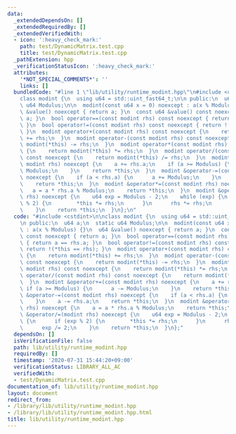 ```yaml
---
data:
  _extendedDependsOn: []
  _extendedRequiredBy: []
  _extendedVerifiedWith:
  - icon: ':heavy_check_mark:'
    path: test/DynamicMatrix.test.cpp
    title: test/DynamicMatrix.test.cpp
  _pathExtension: hpp
  _verificationStatusIcon: ':heavy_check_mark:'
  attributes:
    '*NOT_SPECIAL_COMMENTS*': ''
    links: []
  bundledCode: "#line 1 \"lib/utility/runtime_modint.hpp\"\n#include <cstdint>\n\n\
    class modint {\n  using u64 = std::uint_fast64_t;\n\n public:\n  u64 a;\n  static\
    \ u64 Modulus;\n\n  modint(const u64 x = 0) noexcept : a(x % Modulus) {}\n  u64\
    \ &value() noexcept { return a; }\n  const u64 &value() const noexcept { return\
    \ a; }\n  bool operator==(const modint rhs) const noexcept { return a == rhs.a;\
    \ }\n  bool operator!=(const modint rhs) const noexcept { return !(*this == rhs);\
    \ }\n  modint operator+(const modint rhs) const noexcept {\n    return modint(*this)\
    \ += rhs;\n  }\n  modint operator-(const modint rhs) const noexcept {\n    return\
    \ modint(*this) -= rhs;\n  }\n  modint operator*(const modint rhs) const noexcept\
    \ {\n    return modint(*this) *= rhs;\n  }\n  modint operator/(const modint rhs)\
    \ const noexcept {\n    return modint(*this) /= rhs;\n  }\n  modint &operator+=(const\
    \ modint rhs) noexcept {\n    a += rhs.a;\n    if (a >= Modulus) {\n      a -=\
    \ Modulus;\n    }\n    return *this;\n  }\n  modint &operator-=(const modint rhs)\
    \ noexcept {\n    if (a < rhs.a) {\n      a += Modulus;\n    }\n    a -= rhs.a;\n\
    \    return *this;\n  }\n  modint &operator*=(const modint rhs) noexcept {\n \
    \   a = a * rhs.a % Modulus;\n    return *this;\n  }\n  modint &operator/=(modint\
    \ rhs) noexcept {\n    u64 exp = Modulus - 2;\n    while (exp) {\n      if (exp\
    \ % 2) {\n        *this *= rhs;\n      }\n      rhs *= rhs;\n      exp /= 2;\n\
    \    }\n    return *this;\n  }\n};\n"
  code: "#include <cstdint>\n\nclass modint {\n  using u64 = std::uint_fast64_t;\n\
    \n public:\n  u64 a;\n  static u64 Modulus;\n\n  modint(const u64 x = 0) noexcept\
    \ : a(x % Modulus) {}\n  u64 &value() noexcept { return a; }\n  const u64 &value()\
    \ const noexcept { return a; }\n  bool operator==(const modint rhs) const noexcept\
    \ { return a == rhs.a; }\n  bool operator!=(const modint rhs) const noexcept {\
    \ return !(*this == rhs); }\n  modint operator+(const modint rhs) const noexcept\
    \ {\n    return modint(*this) += rhs;\n  }\n  modint operator-(const modint rhs)\
    \ const noexcept {\n    return modint(*this) -= rhs;\n  }\n  modint operator*(const\
    \ modint rhs) const noexcept {\n    return modint(*this) *= rhs;\n  }\n  modint\
    \ operator/(const modint rhs) const noexcept {\n    return modint(*this) /= rhs;\n\
    \  }\n  modint &operator+=(const modint rhs) noexcept {\n    a += rhs.a;\n   \
    \ if (a >= Modulus) {\n      a -= Modulus;\n    }\n    return *this;\n  }\n  modint\
    \ &operator-=(const modint rhs) noexcept {\n    if (a < rhs.a) {\n      a += Modulus;\n\
    \    }\n    a -= rhs.a;\n    return *this;\n  }\n  modint &operator*=(const modint\
    \ rhs) noexcept {\n    a = a * rhs.a % Modulus;\n    return *this;\n  }\n  modint\
    \ &operator/=(modint rhs) noexcept {\n    u64 exp = Modulus - 2;\n    while (exp)\
    \ {\n      if (exp % 2) {\n        *this *= rhs;\n      }\n      rhs *= rhs;\n\
    \      exp /= 2;\n    }\n    return *this;\n  }\n};"
  dependsOn: []
  isVerificationFile: false
  path: lib/utility/runtime_modint.hpp
  requiredBy: []
  timestamp: '2020-07-31 15:44:20+09:00'
  verificationStatus: LIBRARY_ALL_AC
  verifiedWith:
  - test/DynamicMatrix.test.cpp
documentation_of: lib/utility/runtime_modint.hpp
layout: document
redirect_from:
- /library/lib/utility/runtime_modint.hpp
- /library/lib/utility/runtime_modint.hpp.html
title: lib/utility/runtime_modint.hpp
---
```

